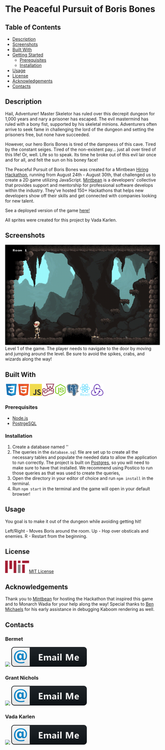 # The Peaceful Pursuit of Boris Bones

## Table of Contents

- [Description](#description)
- [Screenshots](#screenshots)
- [Built With](#built-with)
- [Getting Started](#getting-started)
  - [Prerequisites](#prerequisites)
  - [Installation](#installation)
- [Usage](#usage)
- [License](#license)
- [Acknowledgements](#acknowledgements)
- [Contacts](#contacts)

## Description

Hail, Adventurer! Master Skeletor has ruled over this decrepit dungeon for 1,000 years and nary a prisoner has escaped. The evil mastermind has ruled with a bony fist, supported by his skeletal minions. Adventurers often arrive to seek fame in challenging the lord of the dungeon and setting the prisoners free, but none have succeeded.

However, our hero Boris Bones is tired of the dampness of this cave. Tired by the constant seiges. Tired of the non-existent pay... just all over tired of this life! Or, well. Life so to speak. Its time he broke out of this evil lair once and for all, and felt the sun on his boney face!

The Peaceful Pursuit of Boris Bones was created for a Mintbean [Hiring Hackathon](https://mintbean.io/meets/d51762d5-b874-4cc1-a420-ff316600192f), running from August 24th - August 30th, that challenged us to create a 2D game utilizing JavaScript. [Mintbean](https://www.linkedin.com/company/mintbean/) is a developers' collective that provides support and mentorship for professional software develops within the industry. They've hosted 150+ Hackathons that helps new developers show off their skills and get connected with companies looking for new talent.

See a deployed version of the game [here!](https://borisbones.netlify.app/#/)

All sprites were created for this project by Vada Karlen.

## Screenshots

<img src="screenshots/borislvl1.gif" />
Level 1 of the game. The player needs to navigate to the door by moving and jumping around the level. Be sure to avoid the spikes, crabs, and wizards along the way!

## Built With

<a href="https://developer.mozilla.org/en-US/docs/Web/CSS"><img src="https://raw.githubusercontent.com/devicons/devicon/master/icons/css3/css3-original.svg" height="40px" width="40px" /></a><a href="https://developer.mozilla.org/en-US/docs/Web/HTML"><img src="https://raw.githubusercontent.com/devicons/devicon/master/icons/html5/html5-original.svg" height="40px" width="40px" /></a><a href="https://developer.mozilla.org/en-US/docs/Web/JavaScript"><img src="https://raw.githubusercontent.com/devicons/devicon/master/icons/javascript/javascript-original.svg" height="40px" width="40px" /></a><a href="https://jestjs.io/"><img src="https://raw.githubusercontent.com/devicons/devicon/master/icons/jest/jest-plain.svg" height="40px" width="40px" /></a><a href="https://nodejs.org/en/"><img src="https://raw.githubusercontent.com/devicons/devicon/master/icons/nodejs/nodejs-original.svg" height="40px" width="40px" /></a><a href="https://www.postgresql.org/"><img src="https://raw.githubusercontent.com/devicons/devicon/master/icons/postgresql/postgresql-original.svg" height="40px" width="40px" /></a><a href="https://reactjs.org/"><img src="https://raw.githubusercontent.com/devicons/devicon/master/icons/react/react-original-wordmark.svg" height="40px" width="40px" /></a><a href="https://redux.js.org/"><img src="https://raw.githubusercontent.com/devicons/devicon/master/icons/redux/redux-original.svg" height="40px" width="40px" /></a>

### Prerequisites

- [Node.js](https://nodejs.org/en/)
- [PostrgeSQL](https://www.postgresql.org/)

### Installation

1. Create a database named ''
2. The queries in the `database.sql` file are set up to create all the necessary tables and populate the needed data to allow the application to run correctly. The project is built on [Postgres](https://www.postgresql.org/download/), so you will need to make sure to have that installed. We recommend using Postico to run those queries as that was used to create the queries,
3. Open the directory in your editor of choice and run `npm install` in the terminal.
4. Run `npm start` in the terminal and the game will open in your default browser!

## Usage

You goal is to make it out of the dungeon while avoiding getting hit!

Left/Right - Moves Boris around the room.
Up - Hop over obsticals and enemies.
R - Restart from the beginning.

## License

<a href="https://choosealicense.com/licenses/mit/"><img src="https://raw.githubusercontent.com/johnturner4004/readme-generator/master/src/components/assets/images/mit.svg" height=40 />MIT License</a>

## Acknowledgements

Thank you to [Mintbean](https://www.linkedin.com/company/mintbean/) for hosting the Hackathon that inspired this game and to Monarch Wadia for your help along the way! Special thanks to [Ben Michaels](https://www.linkedin.com/in/benjamin-michaels-88ab22a1/) for his early assistance in debugging Kaboom rendering as well.

## Contacts

### Bermet

<a href="https://www.linkedin.com/in/bermet-tariel/"><img src="https://img.shields.io/badge/LinkedIn-0077B5?style=for-the-badge&logo=linkedin&logoColor=white" /></a> <a href="mailto:BEMEMAIL"><img src=https://raw.githubusercontent.com/johnturner4004/readme-generator/master/src/components/assets/images/email_me_button_icon_151852.svg /></a>

### Grant Nichols

<a href="https://www.linkedin.com/in/grant-nichols-dev/"><img src="https://img.shields.io/badge/LinkedIn-0077B5?style=for-the-badge&logo=linkedin&logoColor=white" /></a> <a href="mailto:GRANTEMAIL"><img src=https://raw.githubusercontent.com/johnturner4004/readme-generator/master/src/components/assets/images/email_me_button_icon_151852.svg /></a>

### Vada Karlen

<a href="https://www.linkedin.com/in/vkarlen"><img src="https://img.shields.io/badge/LinkedIn-0077B5?style=for-the-badge&logo=linkedin&logoColor=white" /></a> <a href="mailto:vada.karlen@gmail.com"><img src=https://raw.githubusercontent.com/johnturner4004/readme-generator/master/src/components/assets/images/email_me_button_icon_151852.svg /></a>

